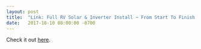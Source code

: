 ```yaml
---
layout: post
title:  "Link: Full RV Solar & Inverter Install ~ From Start To Finish (Video)"
date:   2017-10-10 08:00:00 -0700
---
```




Check it out <a target="_blank" href="https://www.youtube.com/watch?v=4mRZbH-Tc14" 
              onclick="ga('send', 'event', 'great-link', 'clicked', 'exit');">here</a>.


